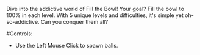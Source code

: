 Dive into the addictive world of Fill the Bowl! Your goal? Fill the bowl to 100% in each level. With 5 unique levels and difficulties, it's simple yet oh-so-addictive. Can you conquer them all?

#Controls:
- Use the Left Mouse Click to spawn balls.
